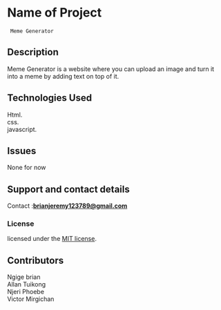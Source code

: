 # Name of Project

     Meme Generator 
  
## Description

Meme Generator is a website where you can upload an image and turn it into a meme by adding text on top of it.

## Technologies Used

Html.<br>
css.<br>
javascript.<br>

## Issues

None for now

## Support and contact details

Contact :**brianjeremy123789@gmail.com**

### License

licensed under the [MIT license](LICENSE).

## Contributors

Ngige brian<br>
Allan Tuikong<br>
Njeri Phoebe<br>
Victor Mirgichan
